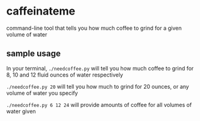 # caffeinateme
command-line tool that tells you how much coffee to grind for a given volume of water

## sample usage
In your terminal,
`./needcoffee.py` will tell you how much coffee to grind for 8, 10 and 12 fluid ounces of water respectively

`./needcoffee.py 20` will tell you how much to grind for 20 ounces, or any volume of water you specify

`./needcoffee.py 6 12 24` will provide amounts of coffee for all volumes of water given
